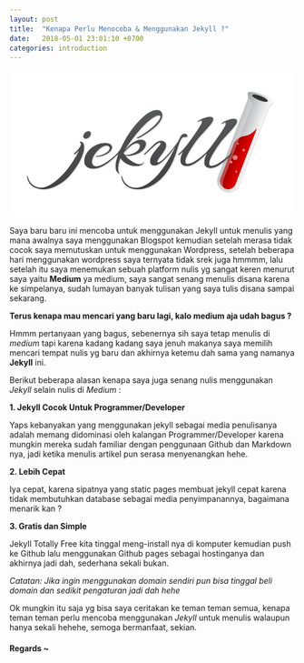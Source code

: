 ```yaml
---
layout: post
title:  "Kenapa Perlu Menocoba & Menggunakan Jekyll ?"
date:   2018-05-01 23:01:10 +0700
categories: introduction
---
```

![hello world](/img/jekyll.png)

Saya baru baru ini mencoba untuk menggunakan Jekyll untuk menulis yang mana
awalnya saya menggunakan Blogspot kemudian setelah merasa tidak cocok saya memutuskan 
untuk menggunakan Wordpress, setelah beberapa hari menggunakan wordpress saya ternyata
tidak srek juga hmmmm, lalu setelah itu saya menemukan sebuah platform nulis yg sangat
keren menurut saya yaitu **Medium** ya medium, saya sangat senang menulis disana karena
ke simpelanya, sudah lumayan banyak tulisan yang saya tulis disana sampai sekarang.

**Terus kenapa mau mencari yang baru lagi, kalo medium aja udah bagus ?**

Hmmm pertanyaan yang bagus, sebenernya sih saya tetap menulis di *medium* tapi karena kadang kadang
saya jenuh makanya saya memilih mencari tempat nulis yg baru dan akhirnya ketemu dah
sama yang namanya **Jekyll** ini. 

Berikut beberapa alasan kenapa saya juga senang nulis menggunakan *Jekyll* selain nulis di *Medium* :

**1. Jekyll Cocok Untuk Programmer/Developer**

Yaps kebanyakan yang menggunakan jekyll sebagai media penulisanya adalah memang didominasi oleh kalangan Programmer/Developer karena mungkin mereka sudah familiar dengan penggunaan Github dan Markdown nya, jadi
ketika menulis artikel pun serasa menyenangkan hehe.

**2. Lebih Cepat**

Iya cepat, karena sipatnya yang static pages membuat jekyll cepat karena tidak membutuhkan database
sebagai media penyimpanannya, bagaimana menarik kan ?

**3. Gratis dan Simple**

Jekyll Totally Free kita tinggal meng-install nya di komputer kemudian push ke Github lalu menggunakan Github pages sebagai hostinganya dan akhirnya jadi dah, sederhana sekali bukan.

*Catatan: Jika ingin menggunakan domain sendiri pun bisa tinggal beli domain dan sedikit pengaturan jadi dah hehe*

Ok mungkin itu saja yg bisa saya ceritakan ke teman teman semua, kenapa teman teman perlu mencoba menggunakan *Jekyll*
untuk menulis walaupun hanya sekali hehehe, semoga bermanfaat, sekian.
#### Regards ~

